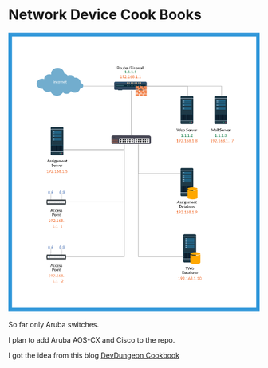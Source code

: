 # Network Device Cook Books

![Network](/Aruba/images/Network-Diagram-Template-of-a-Office-Network-on-a-Single-Subnet.png)


So far only Aruba switches. 

I plan to add Aruba AOS-CX and Cisco to the repo.


I got the idea from this blog
[DevDungeon Cookbook](https://www.devdungeon.com/cookbook)
